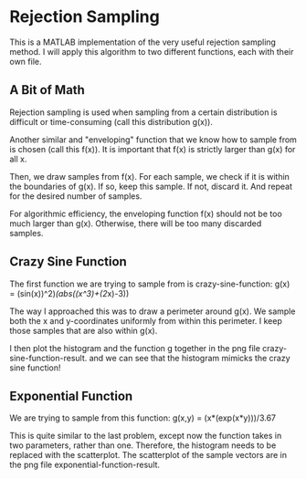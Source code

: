 # Rejection Sampling

This is a MATLAB implementation of the very useful rejection sampling method. I will apply this algorithm to two different functions, each with their own file.

## A Bit of Math

Rejection sampling is used when sampling from a certain distribution is difficult or time-consuming (call this distribution g(x)). 

Another similar and "enveloping" function that we know how to sample from is chosen (call this f(x)). It is important that f(x) is strictly larger than g(x) for all x.

Then, we draw samples from f(x). For each sample, we check if it is within the boundaries of g(x). If so, keep this sample. If not, discard it. And repeat for the desired number of samples.

For algorithmic efficiency, the enveloping function f(x) should not be too much larger than g(x). Otherwise, there will be too many discarded samples.

## Crazy Sine Function

The first function we are trying to sample from is crazy-sine-function: g(x) = (sin(x))^2)*(abs((x^3)+(2*x)-3))

The way I approached this was to draw a perimeter around g(x). We sample both the x and y-coordinates uniformly from within this perimeter. I keep those samples that are also within g(x).

I then plot the histogram and the function g together in the png file crazy-sine-function-result. and we can see that the histogram mimicks the crazy sine function! 

## Exponential Function

We are trying to sample from this function: g(x,y) = (x*(exp(x*y)))/3.67

This is quite similar to the last problem, except now the function takes in two parameters, rather than one. Therefore, the histogram needs to be replaced with the scatterplot. The scatterplot of the sample vectors are in the png file exponential-function-result.
